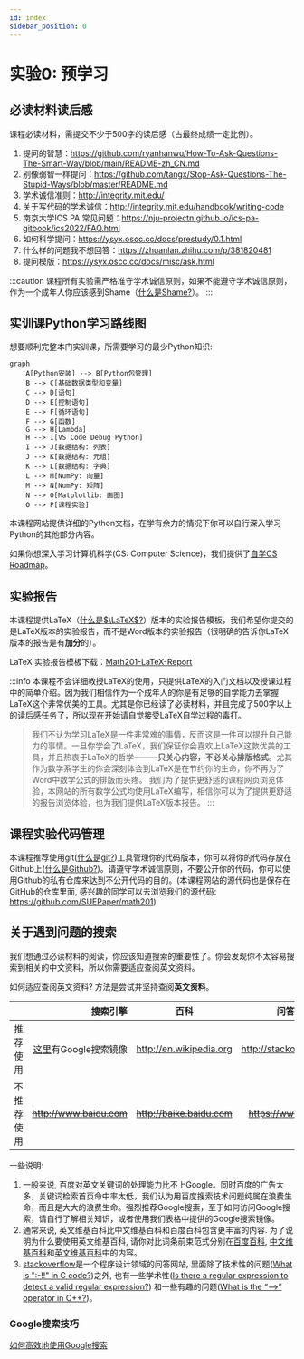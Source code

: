 ```yaml
---
id: index
sidebar_position: 0
---
```


# 实验0: 预学习

## 必读材料读后感
课程必读材料，需提交不少于500字的读后感（占最终成绩一定比例）。

1. 提问的智慧：https://github.com/ryanhanwu/How-To-Ask-Questions-The-Smart-Way/blob/main/README-zh_CN.md
2. 别像弱智一样提问：https://github.com/tangx/Stop-Ask-Questions-The-Stupid-Ways/blob/master/README.md
3. 学术诚信准则：http://integrity.mit.edu/
4. 关于写代码的学术诚信：http://integrity.mit.edu/handbook/writing-code
5. 南京大学ICS PA 常见问题：https://nju-projectn.github.io/ics-pa-gitbook/ics2022/FAQ.html
6. 如何科学提问：https://ysyx.oscc.cc/docs/prestudy/0.1.html
7. 什么样的问题我不想回答：https://zhuanlan.zhihu.com/p/381820481
8. 提问模版：https://ysyx.oscc.cc/docs/misc/ask.html

:::caution
课程所有实验需严格准守学术诚信原则，如果不能遵守学术诚信原则，作为一个成年人你应该感到Shame（[什么是Shame?](https://en.wikipedia.org/wiki/Shame)）。
:::

## 实训课Python学习路线图

想要顺利完整本门实训课，所需要学习的最少Python知识:

<div style={{display: 'flex', justifyContent:'center', alignItems:'center'}}>

```mermaid
graph
    A[Python安装] --> B[Python包管理]
    B --> C[基础数据类型和变量]
    C --> D[语句]
    D --> E[控制语句]
    E --> F[循环语句]
    F --> G[函数]
    G --> H[Lambda]
    H --> I[VS Code Debug Python] 
    I --> J[数据结构: 列表]
    J --> K[数据结构: 元组]
    K --> L[数据结构: 字典]
    L --> M[NumPy: 向量]
    M --> N[NumPy: 矩阵]
    N --> O[Matplotlib: 画图]
    O --> P[课程实验]
```
</div>

本课程网站提供详细的Python文档，在学有余力的情况下你可以自行深入学习Python的其他部分内容。

如果你想深入学习计算机科学(CS: Computer Science)，我们提供了[自学CS Roadmap](../notes/cs_roadmap.md)。

## 实验报告
本课程提供LaTeX（[什么是$\LaTeX$?](../latex/index.md)）版本的实验报告模板，我们希望你提交的是LaTeX版本的实验报告，而不是Word版本的实验报告（很明确的告诉你LaTeX版本的报告是有**加分**的）。

LaTeX 实验报告模板下载：[Math201-LaTeX-Report](https://github.com/SUEPaper/math201-latex-report)

:::info
本课程不会详细教授LaTeX的使用，只提供LaTeX的入门文档以及授课过程中的简单介绍。因为我们相信作为一个成年人的你是有足够的自学能力去掌握LaTeX这个非常优美的工具。尤其是你已经读了必读材料，并且完成了500字以上的读后感任务了，所以现在开始请自觉接受LaTeX自学过程的毒打。

> 我们不认为学习LaTeX是一件非常难的事情，反而这是一件可以提升自己能力的事情。一旦你学会了LaTeX，我们保证你会喜欢上LaTeX这款优美的工具，并且热衷于LaTeX的哲学———**只关心内容，不必关心排版格式**。尤其作为数学系学生的你会深刻体会到LaTeX是在节约你的生命，你不再为了Word中数学公式的排版而头疼。
> 我们为了提供更舒适的课程网页浏览体验，本网站的所有数学公式均使用LaTeX编写，相信你可以为了提供更舒适的报告浏览体验，也为我们提供LaTeX版本报告。
:::

## 课程实验代码管理
本课程推荐使用git([什么是git?](../git/index.md))工具管理你的代码版本，你可以将你的代码存放在Github上([什么是Github?](../git/index.md))。请遵守学术诚信原则，不要公开你的代码，你可以使用Github的私有仓库来达到不公开代码的目的。(本课程网站的源代码也是保存在GitHub的仓库里面, 感兴趣的同学可以去浏览我们的源代码: https://github.com/SUEPaper/math201)


## 关于遇到问题的搜索

我们想通过必读材料的阅读，你应该知道搜索的重要性了。你会发现你不太容易搜索到相关的中文资料，所以你需要适应查阅英文资料。

如何适应查阅英文资料? 方法是尝试并坚持查阅**英文资料**。

|  | 搜索引擎 | 百科 | 问答网站 |
| :-----| ----: | :----: | :----: |
| 推荐使用 | [这里](https://dir.scmor.com/)有Google搜索镜像 | http://en.wikipedia.org | http://stackoverflow.com |
| 不推荐使用 |~~http://www.baidu.com~~ | ~~http://baike.baidu.com~~ | ~~https://www.csdn.net~~ |

一些说明:

1. 一般来说, 百度对英文关键词的处理能力比不上Google。同时百度的广告太多，关键词检索首页命中率太低，我们认为用百度搜索技术问题纯属在浪费生命，而且是大大的浪费生命。强烈推荐Google搜索，至于如何访问Google搜索，请自行了解相关知识，或者使用我们表格中提供的Google搜索镜像。
2. 通常来说, 英文维基百科比中文维基百科和百度百科包含更丰富的内容. 为了说明为什么要使用英文维基百科, 请你对比词条前束范式分别在[百度百科](https://baike.baidu.com/item/%E5%89%8D%E6%9D%9F%E8%8C%83%E5%BC%8F), [中文维基百科](http://zh.wikipedia.org/wiki/%E5%89%8D%E6%9D%9F%E8%8C%83%E5%BC%8F)和[英文维基百科](https://en.wikipedia.org/wiki/Prenex_normal_form)中的内容。
3. [stackoverflow](https://stackoverflow.com/)是一个程序设计领域的问答网站, 里面除了技术性的问题([What is ":-!!" in C code?](https://stackoverflow.com/questions/9229601/what-is-in-c-code/9229793))之外, 也有一些学术性([Is there a regular expression to detect a valid regular expression?](https://stackoverflow.com/questions/172303/is-there-a-regular-expression-to-detect-a-valid-regular-expression)) 和一些有趣的问题([What is the “-->” operator in C++?](https://stackoverflow.com/questions/1642028/what-is-the-operator-in-c))。

### Google搜索技巧

[如何高效地使用Google搜索](../notes/google.md)
